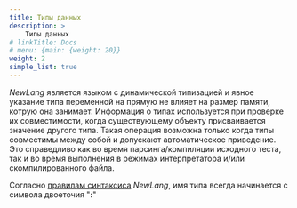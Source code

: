 ```yaml
---
title: Типы данных
description: > 
    Типы данных
# linkTitle: Docs
# menu: {main: {weight: 20}}
weight: 2
simple_list: true
---
```


*NewLang* является языком с динамической типизацией и явное указание типа переменной на прямую не влияет на размер памяти, котрую она занимает.
Информация о типах используется при проверке их совместимости, когда существующему объекту присваивается значение другого типа. 
Такая операция возможна только когда типы совместимы между собой и допускают автоматическое приведение. 
Это справедливо как во время парсинга/компиляции исходного теста, так и во время выполнения в режимах интерпретатора и/или скомпилированного файла.

Согласно [правилам синтаксиса](/ru/docs/syntax/naming/) *NewLang*, имя типа всегда начинается с символа двоеточия "**:**"
